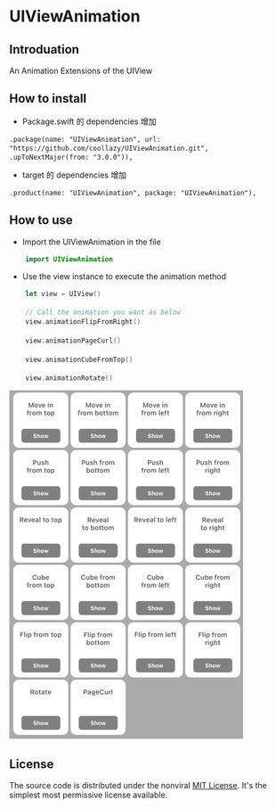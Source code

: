 # UIViewAnimation

## Introduation

An Animation Extensions of the UIView


## How to install

- Package.swift 的 dependencies 增加

```
.package(name: "UIViewAnimation", url: "https://github.com/coollazy/UIViewAnimation.git", .upToNextMajor(from: "3.0.0")),
```

- target 的 dependencies 增加

```
.product(name: "UIViewAnimation", package: "UIViewAnimation"),
```


## How to use

- Import the UIViewAnimation in the file

```swift
	import UIViewAnimation
```

- Use the view instance to execute the animation method

```swift
	let view = UIView()
	
	// Call the animation you want as below
	view.animationFlipFromRight()
	
	view.animationPageCurl()
	
	view.animationCubeFromTop()
	
	view.animationRotate()
```

![](./Resources/demo.gif)



## License

The source code is distributed under the nonviral [MIT License](https://opensource.org/licenses/mit-license.php). It's the simplest most permissive license available.
